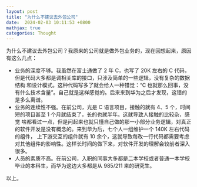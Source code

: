 ```yaml
---
layout: post
title: "为什么不建议去外包公司"
date:  2024-02-03 10:11:53 +0800
mathjax: true
categories: Thought
---
```


为什么不建议去外包公司？我原来的公司就是做外包业务的，现在回想起来，原因有这么几点：
- 业务的深度不够。我虽然在富士通做了 2 年 C，也写了 20K 左右的 C 代码，但是代码大多都是调相关库的接口，只涉及简单的一些逻辑，没有复杂的数据结构
和设计模式。这种代码写多了就会给人一种错觉：“C 也就那么回事，没有什么技术含量”。自己就是这样感觉的。后来来到华为之后才发现，这错的是多么离谱。
- 业务的连续性不强。在前公司，光是 C 语言项目，接触的就有 4、5 个，时间短的项目甚至 1 个月就结束了，长的也就半年。这就导致人接触的比较杂，感觉
啥都看过一点，但是问起来也就只懂自己做的那一小部分业务逻辑，对真正的软件开发是没有概念的。来到华为后，七个人一组维护一个 140K 左右代码的组件，
上下游交互的组件就有 10 余个，这就导致每改一行代码都需要考虑对其他组件的影响性。这样长时间的做下来，对软件开发的理解会较前者深入很多。
- 人员的素质不高。在前公司，入职的同事大多都是二本学校或者普通一本学校毕业的本科生，而华为这边大多都是从 985/211 来的研究生。

以上。

